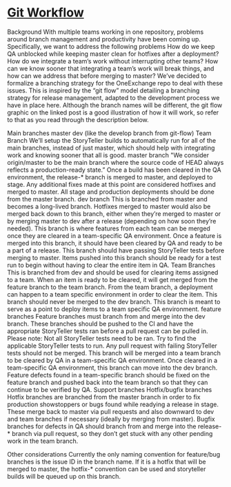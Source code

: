 [Git Workflow](http://nvie.com/posts/a-successful-git-branching-model/)
============

Background
With multiple teams working in one repository, problems around branch management and productivity have been coming up. Specifically, we want to address the following problems
How do we keep QA unblocked while keeping master clean for hotfixes after a deployment?
How do we integrate a team’s work without interrupting other teams?
How can we know sooner that integrating a team’s work will break things, and how can we address that before merging to master?
We’ve decided to formalize a branching strategy for the OneExchange repo to deal with these issues. This is inspired by the “git flow” model detailing a branching strategy for release management, adapted to the development process we have in place here. Although the branch names will be different, the git flow graphic on the linked post is a good illustration of how it will work, so refer to that as you read through the description below.

Main branches
master
dev (like the develop branch from git-flow)
Team Branch
We’ll setup the StoryTeller builds to automatically run for all of the main branches, instead of just master, which should help with integrating work and knowing sooner that all is good.
master branch
"We consider origin/master to be the main branch where the source code of HEAD always reflects a production-ready state.”  Once a build has been cleared in the QA environment, the release-* branch is merged to master, and deployed to stage. Any additional fixes made at this point are considered hotfixes and merged to master. All stage and production deployments should be done from the master branch.
dev branch
This is branched from master and becomes a long-lived branch. Hotfixes merged to master would also be merged back down to this branch, either when they’re merged to master or by merging master to dev after a release (depending on how soon they’re needed). This branch is where features from each team can be merged once they are cleared in a team-specific QA environment. Once a feature is merged into this branch, it should have been cleared by QA and ready to be a part of a release. This branch should have passing StoryTeller tests before merging to master. Items pushed into this branch should be ready for a test run to begin without having to clear the entire item in QA.
Team Branches
This is branched from dev and should be used for clearing items assigned to a team. When an item is ready to be cleared, it will get merged from the feature branch to the team branch. From the team branch, a deployment can happen to a team specific environment in order to clear the item. This branch should never be merged to the dev branch. This branch is meant to serve as a point to deploy items to a team specific QA environment. 
feature branches
Feature branches must branch from and merge into the dev branch.  These branches should be pushed to the CI and have the appropriate StoryTeller tests ran before a pull request can be pulled in. Please note: Not all StoryTeller tests need to be ran. Try to find the applicable StoryTeller tests to run. Any pull request with failing StoryTeller tests should not be merged. This branch will be merged into a team branch to be cleared by QA in a team-specific QA environment. Once cleared in a team-specific QA environment, this branch can move into the dev branch. Feature defects found in a team-specific branch should be fixed on the feature branch and pushed back into the team branch so that they can continue to be verified by QA.
Support branches
Hotfix/bugfix branches
Hotfix branches are branched from the master branch in order to fix production showstoppers or bugs found while readying a release in stage. These merge back to master via pull requests and also downward to dev and team branches if necessary (ideally by merging from master). Bugfix branches for defects in QA should branch from and merge into the release-* branch via pull request, so they don’t get stuck with any other pending work in the team branch.

Other considerations
Currently the only naming convention for feature/bug branches is the issue ID in the branch name. If it is a hotfix that will be merged to master, the hotfix-* convention can be used and storyteller builds will be queued up on this branch.
